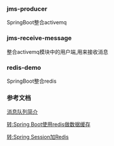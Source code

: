 ### jms-producer
SpringBoot整合activemq
### jms-receive-message
整合activemq模块中的用户端,用来接收消息
### redis-demo
SpringBoot整合redis



### 参考文档

[消息队列简介](http://note.youdao.com/noteshare?id=e27da09cf52872d267915f108c458428&sub=F735AD5B6DF744DFBD3DBE46D1BE789F)

[转:Spring Boot使用redis做数据缓存](http://www.cnblogs.com/softidea/p/5801499.html)

[转:Spring Session加Redis](http://intheworld.win/2017/06/10/spring-session%E5%8A%A0redis/)

